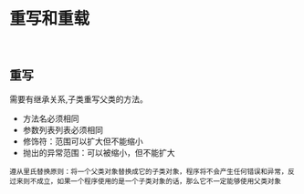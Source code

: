 # 重写和重载

<br/>

## 重写

需要有继承关系,子类重写父类的方法。

- 方法名必须相同
- 参数列表列表必须相同
- 修饰符：范围可以扩大但不能缩小
- 抛出的异常范围：可以被缩小，但不能扩大

`遵从里氏替换原则：将一个父类对象替换成它的子类对象，程序将不会产生任何错误和异常，反过来则不成立，如果一个程序使用的是一个子类对象的话，那么它不一定能够使用父类对象`